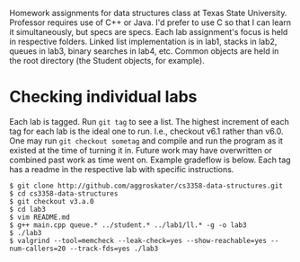 Homework assignments for data structures class at Texas State University.
Professor requires use of C++ or Java. I'd prefer to use C so that I can learn 
it simultaneously, but specs are specs. Each lab assignment's focus is held in 
respective folders. Linked list implementation is in lab1, stacks in lab2, 
queues in lab3, binary searches in lab4, etc. Common objects are held in the 
root directory (the Student objects, for example). 

# Checking individual labs

Each lab is tagged. Run `git tag` to see a list. The highest increment of 
each tag for each lab is the ideal one to run. I.e., checkout v6.1 rather 
than v6.0. One may run `git checkout sometag` and compile and run the program 
as it existed at the time of turning it in. Future work may have overwritten 
or combined past work as time went on. Example gradeflow is below. Each tag 
has a readme in the respective lab with specific instructions.

    $ git clone http://github.com/aggroskater/cs3358-data-structures.git
    $ cd cs3358-data-structures
    $ git checkout v3.a.0
    $ cd lab3
    $ vim README.md
    $ g++ main.cpp queue.* ../student.* ../lab1/ll.* -g -o lab3
    $ ./lab3
    $ valgrind --tool=memcheck --leak-check=yes --show-reachable=yes --num-callers=20 --track-fds=yes ./lab3

